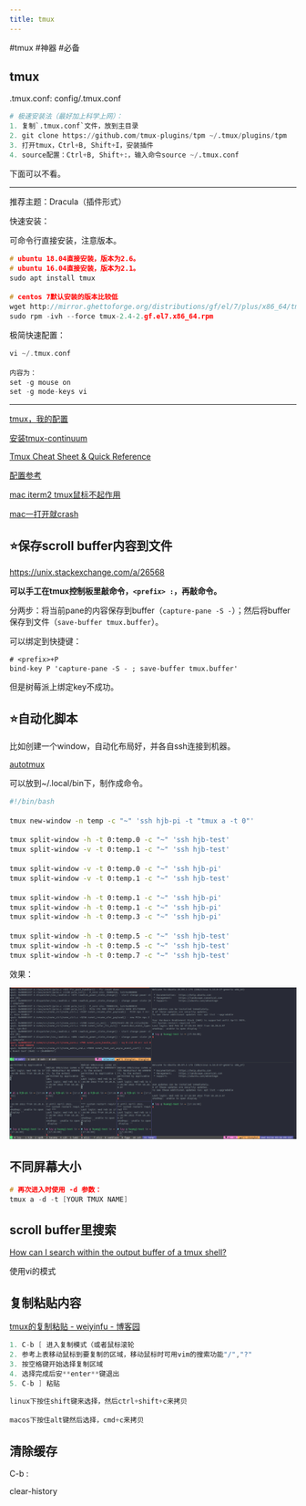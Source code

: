 ```yaml
---
title: tmux
---
```


#tmux #神器 #必备

## tmux

.tmux.conf: config/.tmux.conf

```python
# 极速安装法（最好加上科学上网）：
1. 复制`.tmux.conf`文件，放到主目录
2. git clone https://github.com/tmux-plugins/tpm ~/.tmux/plugins/tpm
3. 打开tmux，Ctrl+B, Shift+I，安装插件
4. source配置：Ctrl+B, Shift+:，输入命令source ~/.tmux.conf
```

下面可以不看。

---

推荐主题：Dracula（插件形式）

快速安装：

可命令行直接安装，注意版本。

```cpp
# ubuntu 18.04直接安装，版本为2.6。
# ubuntu 16.04直接安装，版本为2.1。
sudo apt install tmux

# centos 7默认安装的版本比较低
wget http://mirror.ghettoforge.org/distributions/gf/el/7/plus/x86_64/tmux-2.4-2.gf.el7.x86_64.rpm
sudo rpm -ivh --force tmux-2.4-2.gf.el7.x86_64.rpm
```

极简快速配置：

```cpp
vi ~/.tmux.conf

内容为：
set -g mouse on
set -g mode-keys vi
```

---

[tmux，我的配置](tmux/tmux，我的配置%2088e04fb489db455da93bcddb8e6c0821.md)

[安装tmux-continuum](tmux/安装tmux-continuum%20fb66ac810d08446f9b32c4e4e1f5cd83.md)

[Tmux Cheat Sheet & Quick Reference](https://tmuxcheatsheet.com/)

[配置参考](tmux/配置参考%2016bd54c9071446e086cc99d400ecd44b.md)

[mac iterm2 tmux鼠标不起作用](tmux/mac%20iterm2%20tmux鼠标不起作用%204a418341012b4d229f44981418e3fcf0.md)

[mac一打开就crash](tmux/mac一打开就crash%204ff156e6d60846b7834b4872028d4f84.md)

## ⭐保存scroll buffer内容到文件

https://unix.stackexchange.com/a/26568

**可以手工在tmux控制板里敲命令，`<prefix> :`，再敲命令。**

分两步：将当前pane的内容保存到buffer（`capture-pane -S -`）；然后将buffer保存到文件（`save-buffer tmux.buffer`）。

可以绑定到快捷键：

```
# <prefix>+P
bind-key P 'capture-pane -S - ; save-buffer tmux.buffer'
```

但是树莓派上绑定key不成功。

## ⭐自动化脚本

比如创建一个window，自动化布局好，并各自ssh连接到机器。

[autotmux](../config/tmux/autotmux)

可以放到~/.local/bin下，制作成命令。

```bash
#!/bin/bash

tmux new-window -n temp -c "~" 'ssh hjb-pi -t "tmux a -t 0"'

tmux split-window -h -t 0:temp.0 -c "~" 'ssh hjb-test'
tmux split-window -v -t 0:temp.1 -c "~" 'ssh hjb-test'

tmux split-window -v -t 0:temp.0 -c "~" 'ssh hjb-pi'
tmux split-window -v -t 0:temp.1 -c "~" 'ssh hjb-test'

tmux split-window -h -t 0:temp.1 -c "~" 'ssh hjb-pi'
tmux split-window -h -t 0:temp.1 -c "~" 'ssh hjb-pi'
tmux split-window -h -t 0:temp.3 -c "~" 'ssh hjb-pi'

tmux split-window -h -t 0:temp.5 -c "~" 'ssh hjb-test'
tmux split-window -h -t 0:temp.5 -c "~" 'ssh hjb-test'
tmux split-window -h -t 0:temp.7 -c "~" 'ssh hjb-test'
```

效果：

![](assets/Pasted%20image%2020220216173617.png)

## 不同屏幕大小

```cpp
# 再次进入时使用 -d 参数：
tmux a -d -t [YOUR TMUX NAME]
```

## scroll buffer里搜索

[How can I search within the output buffer of a tmux shell?](https://superuser.com/questions/231002/how-can-i-search-within-the-output-buffer-of-a-tmux-shell)

使用vi的模式

## 复制粘贴内容

[tmux的复制粘贴 - weiyinfu - 博客园](https://www.cnblogs.com/weiyinfu/p/10462738.html)

```cpp
1. C-b [ 进入复制模式（或者鼠标滚轮
2. 参考上表移动鼠标到要复制的区域，移动鼠标时可用vim的搜索功能"/","?"
3. 按空格键开始选择复制区域
4. 选择完成后安**enter**键退出
5. C-b ] 粘贴
```

```python
linux下按住shift键来选择，然后ctrl+shift+c来拷贝

macos下按住alt键然后选择，cmd+c来拷贝
```

## 清除缓存

C-b :

clear-history